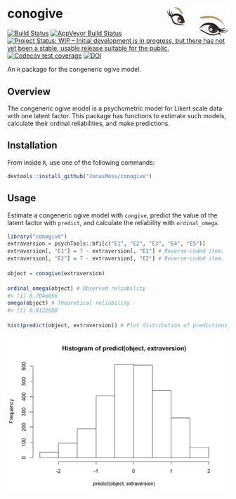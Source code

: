 
<!-- README.md is generated from README.Rmd. Please edit that file -->

# conogive <img src="man/figures/logo.png" align="right" width="140" height="70" />

[![Build
Status](https://travis-ci.com/JonasMoss/conogive.svg?branch=master)](https://travis-ci.com/JonasMoss/conogive)
[![AppVeyor Build
Status](https://ci.appveyor.com/api/projects/status/github/JonasMoss/conogive?branch=master&svg=true)](https://ci.appveyor.com/project/JonasMoss/conogive)
[![Project Status: WIP – Initial development is in progress, but there
has not yet been a stable, usable release suitable for the
public.](https://www.repostatus.org/badges/latest/wip.svg)](https://www.repostatus.org/#wip)
[![Codecov test
coverage](https://codecov.io/gh/JonasMoss/conogive/branch/master/graph/badge.svg)](https://codecov.io/gh/JonasMoss/conogive?branch=master)
[![DOI](https://zenodo.org/badge/244635248.svg)](https://zenodo.org/badge/latestdoi/244635248)

<!--[![Project Status: Active – The project has reached a stable, usable state and is being actively developed.](https://www.repostatus.org/badges/latest/active.svg)](https://www.repostatus.org/#active)-->

An `R` package for the congeneric ogive model.

## Overview

The congeneric ogive model is a psychometric model for Likert scale data
with one latent factor. This package has functions to estimate such
models, calculate their ordinal reliabilities, and make predictions.

## Installation

From inside `R`, use one of the following commands:

``` r
devtools::install_github("JonasMoss/conogive")
```

## Usage

Estimate a congeneric ogive model with `congive`, predict the value of
the latent factor with `predict`, and calculate the reliability with
`ordinal_omega`.

``` r
library("conogive")
extraversion = psychTools::bfi[c("E1", "E2", "E3", "E4", "E5")]
extraversion[, "E1"] = 7 - extraversion[, "E1"] # Reverse-coded item.
extraversion[, "E2"] = 7 - extraversion[, "E2"] # Reverse-coded item.

object = conogive(extraversion)

ordinal_omega(object) # Observed reliability
#> [1] 0.7046056
omega(object) # Theoretical reliability
#> [1] 0.8122608

hist(predict(object, extraversion)) # Plot distribution of predictions.
```

<img src="man/figures/README-estimate-1.png" width="750px" />
